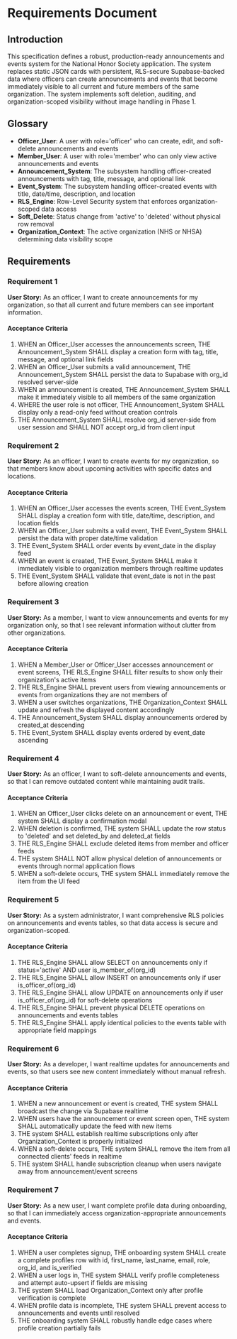 # Requirements Document

## Introduction

This specification defines a robust, production-ready announcements and events system for the National Honor Society application. The system replaces static JSON cards with persistent, RLS-secure Supabase-backed data where officers can create announcements and events that become immediately visible to all current and future members of the same organization. The system implements soft deletion, auditing, and organization-scoped visibility without image handling in Phase 1.

## Glossary

- **Officer_User**: A user with role='officer' who can create, edit, and soft-delete announcements and events
- **Member_User**: A user with role='member' who can only view active announcements and events
- **Announcement_System**: The subsystem handling officer-created announcements with tag, title, message, and optional link
- **Event_System**: The subsystem handling officer-created events with title, date/time, description, and location
- **RLS_Engine**: Row-Level Security system that enforces organization-scoped data access
- **Soft_Delete**: Status change from 'active' to 'deleted' without physical row removal
- **Organization_Context**: The active organization (NHS or NHSA) determining data visibility scope

## Requirements

### Requirement 1

**User Story:** As an officer, I want to create announcements for my organization, so that all current and future members can see important information.

#### Acceptance Criteria

1. WHEN an Officer_User accesses the announcements screen, THE Announcement_System SHALL display a creation form with tag, title, message, and optional link fields
2. WHEN an Officer_User submits a valid announcement, THE Announcement_System SHALL persist the data to Supabase with org_id resolved server-side
3. WHEN an announcement is created, THE Announcement_System SHALL make it immediately visible to all members of the same organization
4. WHERE the user role is not officer, THE Announcement_System SHALL display only a read-only feed without creation controls
5. THE Announcement_System SHALL resolve org_id server-side from user session and SHALL NOT accept org_id from client input

### Requirement 2

**User Story:** As an officer, I want to create events for my organization, so that members know about upcoming activities with specific dates and locations.

#### Acceptance Criteria

1. WHEN an Officer_User accesses the events screen, THE Event_System SHALL display a creation form with title, date/time, description, and location fields
2. WHEN an Officer_User submits a valid event, THE Event_System SHALL persist the data with proper date/time validation
3. THE Event_System SHALL order events by event_date in the display feed
4. WHEN an event is created, THE Event_System SHALL make it immediately visible to organization members through realtime updates
5. THE Event_System SHALL validate that event_date is not in the past before allowing creation

### Requirement 3

**User Story:** As a member, I want to view announcements and events for my organization only, so that I see relevant information without clutter from other organizations.

#### Acceptance Criteria

1. WHEN a Member_User or Officer_User accesses announcement or event screens, THE RLS_Engine SHALL filter results to show only their organization's active items
2. THE RLS_Engine SHALL prevent users from viewing announcements or events from organizations they are not members of
3. WHEN a user switches organizations, THE Organization_Context SHALL update and refresh the displayed content accordingly
4. THE Announcement_System SHALL display announcements ordered by created_at descending
5. THE Event_System SHALL display events ordered by event_date ascending

### Requirement 4

**User Story:** As an officer, I want to soft-delete announcements and events, so that I can remove outdated content while maintaining audit trails.

#### Acceptance Criteria

1. WHEN an Officer_User clicks delete on an announcement or event, THE system SHALL display a confirmation modal
2. WHEN deletion is confirmed, THE system SHALL update the row status to 'deleted' and set deleted_by and deleted_at fields
3. THE RLS_Engine SHALL exclude deleted items from member and officer feeds
4. THE system SHALL NOT allow physical deletion of announcements or events through normal application flows
5. WHEN a soft-delete occurs, THE system SHALL immediately remove the item from the UI feed

### Requirement 5

**User Story:** As a system administrator, I want comprehensive RLS policies on announcements and events tables, so that data access is secure and organization-scoped.

#### Acceptance Criteria

1. THE RLS_Engine SHALL allow SELECT on announcements only if status='active' AND user is_member_of(org_id)
2. THE RLS_Engine SHALL allow INSERT on announcements only if user is_officer_of(org_id)
3. THE RLS_Engine SHALL allow UPDATE on announcements only if user is_officer_of(org_id) for soft-delete operations
4. THE RLS_Engine SHALL prevent physical DELETE operations on announcements and events tables
5. THE RLS_Engine SHALL apply identical policies to the events table with appropriate field mappings

### Requirement 6

**User Story:** As a developer, I want realtime updates for announcements and events, so that users see new content immediately without manual refresh.

#### Acceptance Criteria

1. WHEN a new announcement or event is created, THE system SHALL broadcast the change via Supabase realtime
2. WHEN users have the announcement or event screen open, THE system SHALL automatically update the feed with new items
3. THE system SHALL establish realtime subscriptions only after Organization_Context is properly initialized
4. WHEN a soft-delete occurs, THE system SHALL remove the item from all connected clients' feeds in realtime
5. THE system SHALL handle subscription cleanup when users navigate away from announcement/event screens

### Requirement 7

**User Story:** As a new user, I want complete profile data during onboarding, so that I can immediately access organization-appropriate announcements and events.

#### Acceptance Criteria

1. WHEN a user completes signup, THE onboarding system SHALL create a complete profiles row with id, first_name, last_name, email, role, org_id, and is_verified
2. WHEN a user logs in, THE system SHALL verify profile completeness and attempt auto-upsert if fields are missing
3. THE system SHALL load Organization_Context only after profile verification is complete
4. WHEN profile data is incomplete, THE system SHALL prevent access to announcements and events until resolved
5. THE onboarding system SHALL robustly handle edge cases where profile creation partially fails